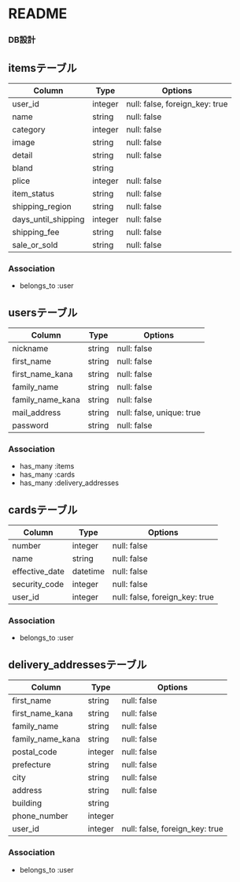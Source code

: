# README


### DB設計

## itemsテーブル

|Column|Type|Options|
|------|----|-------|
|user_id|integer|null: false, foreign_key: true|
|name|string|null: false|
|category|integer|null: false|
|image|string|null: false|
|detail|string|null: false|
|bland|string||
|plice|integer|null: false|
|item_status|string|null: false|
|shipping_region|string|null: false|
|days_until_shipping|integer|null: false|
|shipping_fee|string|null: false|
|sale_or_sold|string|null: false|


### Association
- belongs_to :user


## usersテーブル

|Column|Type|Options|
|------|----|-------|
|nickname|string|null: false|
|first_name|string|null: false|
|first_name_kana|string|null: false|
|family_name|string|null: false|
|family_name_kana|string|null: false|
|mail_address|string|null: false, unique: true|
|password|string|null: false|

### Association
- has_many :items
- has_many :cards
- has_many :delivery_addresses

## cardsテーブル

|Column|Type|Options|
|------|----|-------|
|number|integer|null: false|
|name|string|null: false|
|effective_date|datetime|null: false|
|security_code|integer|null: false|
|user_id|integer|null: false, foreign_key: true|

### Association
- belongs_to :user

## delivery_addressesテーブル

|Column|Type|Options|
|------|----|-------|
|first_name|string|null: false|
|first_name_kana|string|null: false|
|family_name|string|null: false|
|family_name_kana|string|null: false|
|postal_code|integer|null: false|
|prefecture|string|null: false|
|city|string|null: false|
|address|string|null: false|
|building|string| |
|phone_number|integer||
|user_id|integer|null: false, foreign_key: true|


### Association
- belongs_to :user